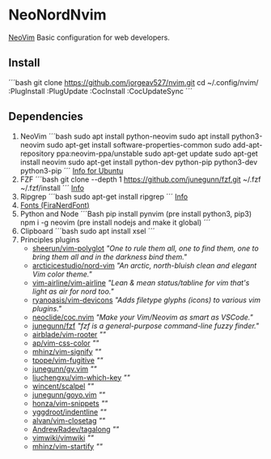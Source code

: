 # NeoNordNvim

[NeoVim](https://https://neovim.io/) Basic configuration for web developers.

## Install

´´´bash
    git clone https://github.com/jorgeav527/nvim.git
    cd ~/.config/nvim/
    :PlugInstall
    :PlugUpdate
    :CocInstall
    :CocUpdateSync
´´´
## Dependencies

1. NeoVim 
    ´´´bash
        sudo apt install python-neovim
        sudo apt install python3-neovim
        sudo apt-get install software-properties-common
        sudo add-apt-repository ppa:neovim-ppa/unstable
        sudo apt-get update
        sudo apt-get install neovim
        sudo apt-get install python-dev python-pip python3-dev python3-pip
    ´´´
    [Info for Ubuntu](https://github.com/neovim/neovim/wiki/Installing-Neovim)
2. FZF
    ´´´bash
        git clone --depth 1 https://github.com/junegunn/fzf.git ~/.fzf
        ~/.fzf/install
    ´´´
    [Info](https://github.com/junegunn/fzf)
3. Ripgrep
    ´´´bash
        sudo apt-get install ripgrep
    ´´´
    [Info](https://github.com/BurntSushi/ripgrep#installation)
5. [Fonts (FiraNerdFont)](https://github.com/ryanoasis/nerd-fonts)
6. Python and Node
    ´´´Bash
        pip install pynvim (pre install python3, pip3)
        npm i -g neovim (pre install nodejs and make it global)
    ´´´
7. Clipboard
    ´´´bash
        sudo apt install xsel
    ´´´
9. Principles plugins
    - [sheerun/vim-polyglot](https://github.com/sheerun/vim-polyglot) *"One to rule them all, one to find them, one to bring them all and in the darkness bind them."*
    - [arcticicestudio/nord-vim](https://github.com/arcticicestudio/nord-vim) *"An arctic, north-bluish clean and elegant Vim color theme."*
    - [vim-airline/vim-airline](https://github.com/vim-airline/vim-airline) *"Lean & mean status/tabline for vim that's light as air for nord too."*
    - [ryanoasis/vim-devicons](https://github.com/ryanoasis/vim-devicons) *"Adds filetype glyphs (icons) to various vim plugins."*
    - [neoclide/coc.nvim](https://github.com/neoclide/coc.nvim) *"Make your Vim/Neovim as smart as VSCode."*
    - [junegunn/fzf](https://github.com/junegunn/fzf) *"fzf is a general-purpose command-line fuzzy finder."*
    - [airblade/vim-rooter]() *""*
    - [ap/vim-css-color]() *""*
    - [mhinz/vim-signify]() *""*
    - [tpope/vim-fugitive]() *""*
    - [junegunn/gv.vim]() *""*
    - [liuchengxu/vim-which-key]() *""*
    - [wincent/scalpel]() *""*
    - [junegunn/goyo.vim]() *""*
    - [honza/vim-snippets]() *""*
    - [yggdroot/indentline]() *""*
    - [alvan/vim-closetag]() *""*
    - [AndrewRadev/tagalong]() *""*
    - [vimwiki/vimwiki]() *""*
    - [mhinz/vim-startify]() *""*
